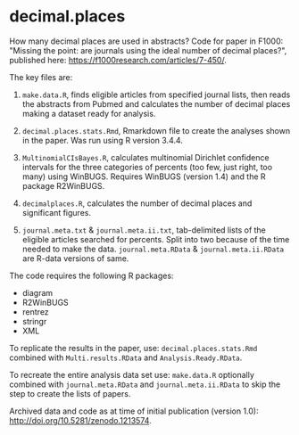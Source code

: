 # decimal.places
How many decimal places are used in abstracts? Code for paper in F1000: "Missing the point: are journals using the ideal number of decimal places?", published here: https://f1000research.com/articles/7-450/.

The key files are:

1. `make.data.R`, finds eligible articles from specified journal lists, then reads the abstracts from Pubmed and calculates the number of decimal places making a dataset ready for analysis.

2. `decimal.places.stats.Rmd`, Rmarkdown file to create the analyses shown in the paper. Was run using R version 3.4.4.

3. `MultinomialCIsBayes.R`, calculates multinomial Dirichlet confidence intervals for the three categories of percents (too few, just right, too many) using WinBUGS. Requires WinBUGS (version 1.4) and the R package R2WinBUGS.

4. `decimalplaces.R`, calculates the number of decimal places and significant figures.

5. `journal.meta.txt` & `journal.meta.ii.txt`, tab-delimited lists of the eligible articles searched for percents. Split into two because of the time needed to make the data. `journal.meta.RData` & `journal.meta.ii.RData` are R-data versions of same.

The code requires the following R packages:
* diagram
* R2WinBUGS
* rentrez
* stringr
* XML

To replicate the results in the paper, use: `decimal.places.stats.Rmd` combined with `Multi.results.RData` and `Analysis.Ready.RData`.

To recreate the entire analysis data set use: `make.data.R` optionally combined with `journal.meta.RData` and `journal.meta.ii.RData` to skip the step to create the lists of papers.

Archived data and code as at time of initial publication (version 1.0): http://doi.org/10.5281/zenodo.1213574.
